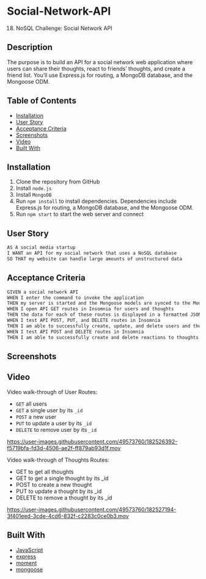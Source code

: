 # Social-Network-API
18. NoSQL Challenge: Social Network API

## Description 

 The purpose is to build an API for a social network web application where users can share their thoughts, react to friends’ thoughts, and create a friend list. You’ll use Express.js for routing, a MongoDB database, and the Mongoose ODM. 


## Table of Contents
* [Installation](#installation)
* [User Story](#user-story)
* [Acceptance Criteria](#acceptance-criteria)
* [Screenshots](#screenshots)
* [Video](#video)
* [Built With](#built-with)


## Installation 

1. Clone the repository from GitHub
1. Install `node.js`
1. Install `MongoDB`
1. Run `npm install` to install dependencies. Dependencies include Express.js for routing, a MongoDB database, and the Mongoose ODM.
1. Run `npm start` to start the web server and connect

## User Story

```md
AS A social media startup
I WANT an API for my social network that uses a NoSQL database
SO THAT my website can handle large amounts of unstructured data
```

## Acceptance Criteria

```md
GIVEN a social network API
WHEN I enter the command to invoke the application
THEN my server is started and the Mongoose models are synced to the MongoDB database
WHEN I open API GET routes in Insomnia for users and thoughts
THEN the data for each of these routes is displayed in a formatted JSON
WHEN I test API POST, PUT, and DELETE routes in Insomnia
THEN I am able to successfully create, update, and delete users and thoughts in my database
WHEN I test API POST and DELETE routes in Insomnia
THEN I am able to successfully create and delete reactions to thoughts and add and remove friends to a user’s friend list
```


## Screenshots 



## Video


Video walk-through of User Routes:
* `GET` all users
* `GET` a single user by its `_id` 
* `POST` a new user
* `PUT` to update a user by its `_id`
* `DELETE` to remove user by its `_id`

https://user-images.githubusercontent.com/49573760/182526392-f5719bfa-fd3d-4506-ae2f-ff879ab93d1f.mov


Video walk-through of Thoughts Routes:
* GET to get all thoughts
* GET to get a single thought by its _id
* POST to create a new thought
* PUT to update a thought by its _id
* DELETE to remove a thought by its _id


https://user-images.githubusercontent.com/49573760/182527194-3f401eed-3cde-4cd6-832f-c2283c0ce0b3.mov



## Built With
* [JavaScript](https://developer.mozilla.org/en-US/docs/Web/JavaScript)
* [express](https://www.npmjs.com/package/express)
* [moment](https://www.npmjs.com/package/moment)
* [mongoose](https://www.npmjs.com/package/mongoose)



